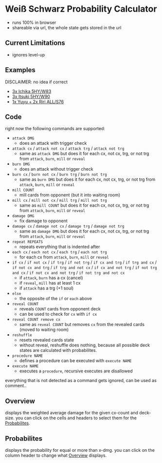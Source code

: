 # Weiß Schwarz Probability Calculator

* runs 100% in browser
* shareable via url, the whole state gets stored in the url

## Current Limitations

* ignores level-up

## Examples

DISCLAIMER: no idea if correct

* [3x Ichika 5HY/W83](https://kokutoru.github.io/ws-probability-calculator/?JJCHJfoamKkY5Xvf99yLEqP*14dCUvikDI30S4AK57iY-jWEqVXigV4OrBFb-fwBQ4NVYuf_frSQ0Ql-GoU46bFQwi2z_x3Nf7NS0f2PTt72g9fn0LPCA)
* [3x Itsuki 5HY/W90](https://kokutoru.github.io/ws-probability-calculator/?mTAdHkyYWiBFjPnSoo9QChNSyPiqZOjsRVTmuHoN*f4xGATxpCl9gkQX_GndfDf..6mU3di3SERXVvTbZmzmQ)
* [1x Yuyu + 2x Riri ALL/S76](https://kokutoru.github.io/ws-probability-calculator/?DZKAmn1GByl.9WP5beoc5J4Wp7rfGZKu7-8k-OXrerd*pkqVSvuSRo2M1hx5tZbb7D5*Dlxy*PWv8gwj.8xcVFvdNKRjE4B1PZ0Nf0CiMMv8LDD0)

## Code

right now the following commands are supported:

* `attack DMG`
    * does an attack with trigger check
* `attack cx` / `attack not cx` / `attack trg` / `attack not trg`
    * same as `attack DMG` but does it for each cx, not cx, trg, or not trg from `attack`, `burn`, `mill` or `reveal`
* `burn DMG`
    * does an attack without trigger check
* `burn cx` / `burn not cx` / `burn trg` / `burn not trg`
    * same as `burn DMG` but does it for each cx, not cx, trg, or not trg from `attack`, `burn`, `mill` or `reveal`
* `mill COUNT`
    * mill cards from opponent (but it into waiting room)
* `mill cx` / `mill not cx` / `mill trg` / `mill not trg`
    * same as `mill COUNT` but does it for each cx, not cx, trg, or not trg from `attack`, `burn`, `mill` or `reveal`
* `damage DMG`
    * fix damage to opponent
* `damage cx` / `damage not cx` / `damage trg` / `damage not trg`
    * same as `damage DMG` but does it for each cx, not cx, trg, or not trg from `attack`, `burn`, `mill` or `reveal`
* `repeat REPEATS`
    * repeats everything that is indented after
* `each cx` / `each not cx` / `each trg` / `each not trg`
    * for each cx from `attack`, `burn`, `mill` or `reveal`
* `if cx` / `if not cx` / `if trg` / `if not trg` / `if cx and trg` / `if trg and cx` / `if not cx and trg` / `if trg and not cx` / `if cx and not trg` / `if not trg and cx` / `if not cx and not trg` / `if not trg and not cx`
    * if `attack`, `burn` has a cx (cancel)
    * if `reveal`, `mill` has at least 1 cx
    * if `attack` has a trg (+1 soul)
* `else`
    * the opposite of the `if` or `each` above
* `reveal COUNT`
    * reveals `COUNT` cards from opponent deck
    * can be used to check for `cx` with `if cx`
* `reveal COUNT remove cx`
    * same as `reveal COUNT` but removes `cx` from the revealed cards (moved to waiting room)
* `reshuffle`
    * resets revealed cards state
    * without reveal, reshuffle does nothing, because all possible deck states are calculated with probabilites.
* `procedure NAME`
    * defines a procedure can be executed with `execute NAME`
* `execute NAME`
    * executes a `procedure`, recursive executes are disallowed

everything that is not detected as a command gets ignored, can be used as comment..

## Overview

displays the weighted average damage for the given cx-count and deck-size.
you can click on the cells and headers to select them for the [Probabilites](#probabilites).

## Probabilites

displays the probability for equal or more than x-dmg.
you can click on the column header to change what [Overview](#overview) displays.
